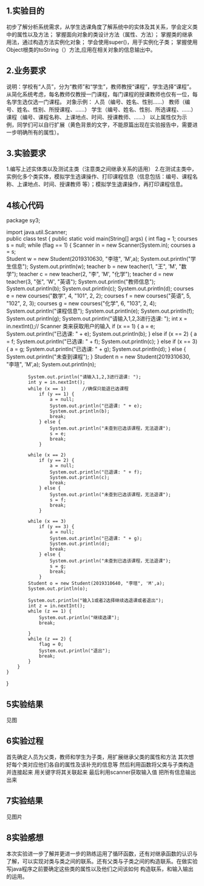 ## 1.实验目的
初步了解分析系统需求，从学生选课角度了解系统中的实体及其关系，学会定义类中的属性以及方法；
掌握面向对象的类设计方法（属性、方法）；
掌握类的继承用法，通过构造方法实例化对象；
学会使用super()，用于实例化子类；
掌握使用Object根类的toString（）方法,应用在相关对象的信息输出中。

## 2.业务要求
说明：学校有“人员”，分为“教师”和“学生”，教师教授“课程”，学生选择“课程”。从简化系统考虑，每名教师仅教授一门课程，每门课程的授课教师也仅有一位，每名学生选仅选一门课程。
对象示例：	人员（编号、姓名、性别……）
教师（编号、姓名、性别、所授课程、……）
			学生（编号、姓名、性别、所选课程、……）
			课程（编号、课程名称、上课地点、时间、授课教师、……）
以上属性仅为示例，同学们可以自行扩展（黄色背景的文字，不能原篇出现在实验报告中，需要进一步明确所有的属性）。

## 3.实验要求
1.编写上述实体类以及测试主类（注意类之间继承关系的适用）
2.在测试主类中，实例化多个类实体，模拟学生选课操作、打印课程信息（信息包括：编号、课程名称、上课地点、时间、授课教师 等）；模拟学生退课操作，再打印课程信息。

## 4核心代码
package sy3;

import java.util.Scanner;    
public class test {
    public static void main(String[] args) {
        int flag = 1;
        courses s = null;
        while (flag == 1) {
            Scanner in = new Scanner(System.in);
            courses a = s;      
            Student w = new Student(2019310630, "李瑄", 'M',a);
            System.out.println("学生信息");
            System.out.println(w);
            teacher b = new teacher(1, "王", 'M', "数学");
            teacher c = new teacher(2, "李", 'M', "化学");
            teacher d = new teacher(3, "张", 'W', "英语");
            System.out.println("教师信息");
            System.out.println(b);
            System.out.println(c);
            System.out.println(d);
            courses e = new courses("数学", 4, "101", 2, 2);
            courses f = new courses("英语", 5, "102", 2, 3);
            courses g = new courses("化学", 6, "103", 2, 4);
            System.out.println("课程信息");
            System.out.println(e);
            System.out.println(f);
            System.out.println(g);
            System.out.println("请输入1,2,3进行选课: ");
            int x = in.nextInt();// Scanner 类来获取用户的输入
            if (x == 1) {
                a = e;
                System.out.println("已选课: " + e);
                System.out.println(b);
            } else if (x == 2) {
                a = f;
                System.out.println("已选课: " + f);
                System.out.println(c);
            } else if (x == 3) {
                a = g;
                System.out.println("已选课: " + g);
                System.out.println(d);
            } else {
                System.out.println("未查到课程");
            }
            Student n = new Student(2019310630, "李瑄", 'M',a);
            System.out.println(n);

            System.out.println("请输入1,2,3进行退课: ");
            int y = in.nextInt();
            while (x == 1)      //确保只能退已选课程
                if (y == 1) {
                    a = null;
                    System.out.println("已退课: " + e);
                    System.out.println(b);
                    break;
                } else {
                    System.out.println("未查到已选该课程，无法退课");
                    s = e;
                    break;
                }

            while (x == 2)
                if (y == 2) {
                    a = null;
                    System.out.println("已退课: " + f);
                    System.out.println(c);
                    break;
                } else {
                    System.out.println("未查到已选该课程，无法退课");
                    s = f;
                    break;
                }

            while (x == 3)
                if (y == 3) {
                    a = null;
                    System.out.println("已退课: " + g);
                    System.out.println(d);
                    break;
                } else {
                    System.out.println("未查到已选该课程，无法退课");
                    s = g;
                    break;
                }
            Student o = new Student(2019310640, "李瑄", 'M',a);
            System.out.println(o);

            System.out.println("输入1或者2选择继续选退课或者退出");
            int z = in.nextInt();
            while (z == 1) {
                System.out.println("继续选课");
                break;

            }
            while (z == 2) {
                flag = 0;
                System.out.println("退出");
                break;
            }
        }
    }
}
## 5实验结果
见图
## 6实验过程
首先确定人员为父类，教师和学生为子类，用扩展继承父类的属性和方法 
其次想好每个类对应他们各自的属性及该补充的信息等
然后利用函数将父类与子类构造并连接起来
用关键字将其关联起来
最后利用scanner获取输入值 把所有信息输出出来
## 7实验结果
见图片
## 8实验感想
本次实验进一步了解并更进一步的熟练运用了循环函数，还有对继承函数的认识与了解，可以实现对类与类之间的联系。还有父类与子类之间的构造联系。在做实验写java程序之前要确定这些类的属性以及他们之间该如何
构造联系，和输入输出的运用。
